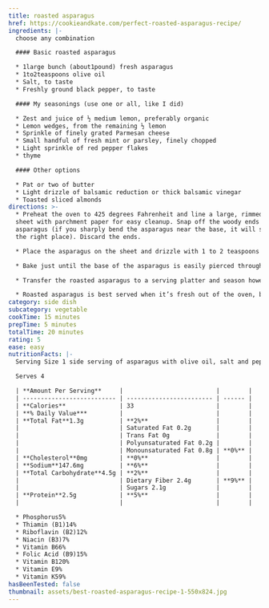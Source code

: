```yaml
---
title: roasted asparagus
href: https://cookieandkate.com/perfect-roasted-asparagus-recipe/
ingredients: |-
  choose any combination

  #### Basic roasted asparagus

  * 1large bunch (about1pound) fresh asparagus
  * 1to2teaspoons olive oil
  * Salt, to taste
  * Freshly ground black pepper, to taste

  #### My seasonings (use one or all, like I did)

  * Zest and juice of ½ medium lemon, preferably organic
  * Lemon wedges, from the remaining ½ lemon
  * Sprinkle of finely grated Parmesan cheese
  * Small handful of fresh mint or parsley, finely chopped
  * Light sprinkle of red pepper flakes
  * thyme

  #### Other options

  * Pat or two of butter
  * Light drizzle of balsamic reduction or thick balsamic vinegar
  * Toasted sliced almonds
directions: >-
  * Preheat the oven to 425 degrees Fahrenheit and line a large, rimmed baking
  sheet with parchment paper for easy cleanup. Snap off the woody ends of the
  asparagus (if you sharply bend the asparagus near the base, it will snap in
  the right place). Discard the ends.

  * Place the asparagus on the sheet and drizzle with 1 to 2 teaspoons olive oil, just enough to lightly coat the asparagus. Sprinkle salt and pepper over the asparagus, and toss until the spears are lightly coated in oil. Arrange the spears in a single layer on the pan.

  * Bake just until the base of the asparagus is easily pierced through by a fork. Very thin asparagus, like the kind shown here, will take as little as 9 to 12 minutes, whereas thicker asparagus will need 15 to 20 minutes.

  * Transfer the roasted asparagus to a serving platter and season however you’d like. You could keep it simple with a squeeze of lemon juice, or a sprinkle of Parmesan, or add a pat of butter or drizzle of balsamic vinegar.

  * Roasted asparagus is best served when it’s fresh out of the oven, but it will keep at room temperature for up to 1 hour or up to 4 days in the refrigerator (gently reheat before serving).
category: side dish
subcategory: vegetable
cookTime: 15 minutes
prepTime: 5 minutes
totalTime: 20 minutes
rating: 5
ease: easy
nutritionFacts: |-
  Serving Size 1 side serving of asparagus with olive oil, salt and pepper only

  Serves 4

  | **Amount Per Serving**     |                          |        |
  | -------------------------- | ------------------------ | ------ |
  | **Calories**               | 33                       |        |
  | **% Daily Value***         |                          |        |
  | **Total Fat**1.3g          | **2%**                   |        |
  |                            | Saturated Fat 0.2g       |        |
  |                            | Trans Fat 0g             |        |
  |                            | Polyunsaturated Fat 0.2g |        |
  |                            | Monounsaturated Fat 0.8g | **0%** |
  | **Cholesterol**0mg         | **0%**                   |        |
  | **Sodium**147.6mg          | **6%**                   |        |
  | **Total Carbohydrate**4.5g | **2%**                   |        |
  |                            | Dietary Fiber 2.4g       | **9%** |
  |                            | Sugars 2.1g              |        |
  | **Protein**2.5g            | **5%**                   |        |
  |                            |                          |        |

  * Phosphorus5%
  * Thiamin (B1)14%
  * Riboflavin (B2)12%
  * Niacin (B3)7%
  * Vitamin B66%
  * Folic Acid (B9)15%
  * Vitamin B120%
  * Vitamin E9%
  * Vitamin K59%
hasBeenTested: false
thumbnail: assets/best-roasted-asparagus-recipe-1-550x824.jpg
---
```

